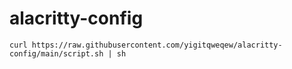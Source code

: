# alacritty-config
```
curl https://raw.githubusercontent.com/yigitqweqew/alacritty-config/main/script.sh | sh
```
